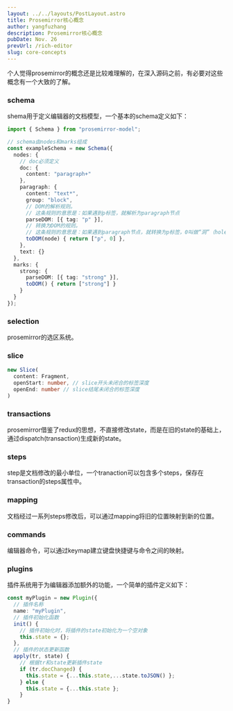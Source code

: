 ```yaml
---
layout: ../../layouts/PostLayout.astro
title: Prosemirror核心概念
author: yangfuzhang
description: Prosemirror核心概念
pubDate: Nov. 26
prevUrl: /rich-editor
slug: core-concepts
---
```


个人觉得prosemirror的概念还是比较难理解的，在深入源码之前，有必要对这些概念有一个大致的了解。
 
### schema

shema用于定义编辑器的文档模型，一个基本的schema定义如下：

```typescript
import { Schema } from "prosemirror-model";

// schema由nodes和marks组成
const exampleSchema = new Schema({
  nodes: {
    // doc必须定义
    doc: {
      content: "paragraph+"
    },
    paragraph: {
      content: "text*",
      group: "block",
      // DOM的解析规则。
      // 这条规则的意思是：如果遇到p标签，就解析为paragraph节点
      parseDOM: [{ tag: "p" }],
      // 转换为DOM的规则。
      // 这条规则的意思是：如果遇到paragraph节点，就转换为p标签，0叫做“洞”（hole），表示可以插入内容
      toDOM(node) { return ["p", 0] },
    },
    text: {}
  },
  marks: {
    strong: {
      parseDOM: [{ tag: "strong" }],
      toDOM() { return ["strong"] }
    }
  }
});
```

### selection

prosemirror的选区系统。

### slice

```typescript
new Slice(
  content: Fragment,
  openStart: number, // slice开头未闭合的标签深度
  openEnd: number // slice结尾未闭合的标签深度
)
```

### transactions

prosemirror借鉴了redux的思想，不直接修改state，而是在旧的state的基础上，通过dispatch(transaction)生成新的state。

### steps

step是文档修改的最小单位，一个tranaction可以包含多个steps，保存在transaction的steps属性中。

### mapping

文档经过一系列steps修改后，可以通过mapping将旧的位置映射到新的位置。

### commands

编辑器命令，可以通过keymap建立键盘快捷键与命令之间的映射。

### plugins

插件系统用于为编辑器添加额外的功能，一个简单的插件定义如下：

```typescript
const myPlugin = new Plugin({
  // 插件名称
  name: "myPlugin",
  // 插件初始化函数
  init() {
    // 插件初始化时，将插件的state初始化为一个空对象
    this.state = {};
  },
  // 插件的状态更新函数
  apply(tr, state) {
    // 根据tr和state更新插件state
    if (tr.docChanged) {
      this.state = {...this.state,...state.toJSON() };
    } else {
      this.state = {...this.state };
    }
}
```
